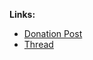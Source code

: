 **Links:**

- [Donation Post](https://myanimelist.net/forum/?topicid=1099375&show=350#msg57006432)
- [Thread](https://myanimelist.net/forum/?topicid=1863392)